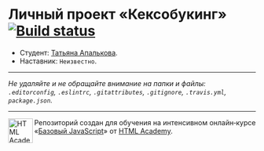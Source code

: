 # Личный проект «Кексобукинг» [![Build status][travis-image]][travis-url]

* Студент: [Татьяна Апалькова](https://up.htmlacademy.ru/javascript/11/user/169277).
* Наставник: `Неизвестно`.

---

_Не удаляйте и не обращайте внимание на папки и файлы:_<br>
_`.editorconfig`, `.eslintrc`, `.gitattributes`, `.gitignore`, `.travis.yml`, `package.json`._

---

<a href="https://htmlacademy.ru/intensive/javascript"><img align="left" width="50" height="50" title="HTML Academy" src="https://up.htmlacademy.ru/static/img/intensive/javascript/logo-for-github.svg"></a>

Репозиторий создан для обучения на интенсивном онлайн‑курсе «[Базовый JavaScript](https://htmlacademy.ru/intensive/javascript)» от [HTML Academy](https://htmlacademy.ru).

[travis-image]: https://travis-ci.org/htmlacademy-javascript/169277-keksobooking.svg?branch=master
[travis-url]: https://travis-ci.org/htmlacademy-javascript/169277-keksobooking
